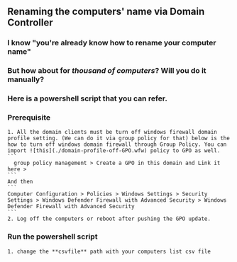 ## Renaming the computers' name via Domain Controller

### I know "you're already know how to rename your computer name"
###   But how about for ***thousand of computers***? Will you do it manually?

### Here is a powershell script that you can refer.

### Prerequisite
    1. All the domain clients must be turn off windows firewall domain profile setting. (We can do it via group policy for that) below is the how to turn off windows domain firewall through Group Policy. You can import ![this](./domain-profile-off-GPO.wfw) policy to GPO as well.
    ```
      group policy management > Create a GPO in this domain and Link it here >
    ```
    And then
    ```
    Computer Configuration > Policies > Windows Settings > Security Settings > Windows Defender Firewall with Advanced Security > Windows Defender Firewall with Advanced Security
    ```
    2. Log off the computers or reboot after pushing the GPO update.

### Run the powershell script
    1. change the **csvfile** path with your computers list csv file